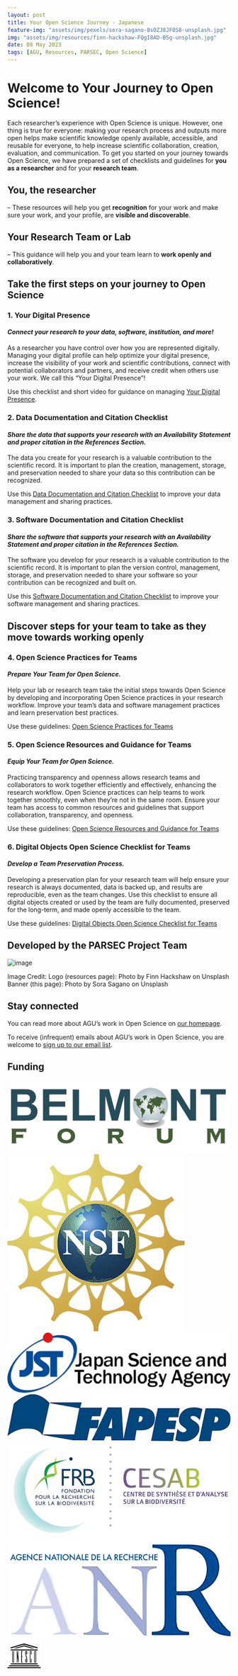 ```yaml
---
layout: post
title: Your Open Science Journey - Japanese
feature-img: "assets/img/pexels/sora-sagano-8sOZJ8JF0S8-unsplash.jpg"
img: "assets/img/resources/finn-hackshaw-FQgI8AD-BSg-unsplash.jpg"
date: 08 May 2023
tags: [AGU, Resources, PARSEC, Open Science]
---
```



# Welcome to Your Journey to Open Science!

Each researcher’s experience with Open Science is unique. However, one thing is true for everyone: making your research process and outputs more open helps make scientific knowledge openly available, accessible, and reusable for everyone, to help increase scientific collaboration, creation, evaluation, and communication. 
To get you started on your journey towards Open Science, we have prepared a set of checklists and guidelines for **you as a researcher** and for your **research team**.
## You, the researcher
– These resources will help you get **recognition** for your work and make sure your work, and your profile, are **visible and discoverable**.
## Your Research Team or Lab
– This guidance will help you and your team learn to **work openly and collaboratively**.
## Take the first steps on your journey to Open Science

### 1. Your Digital Presence 

#### _Connect your research to your data, software, institution, and more!_

As a researcher you have control over how you are represented digitally. Managing your digital profile can help optimize your digital presence, increase the visibility of your work and scientific contributions, connect with potential collaborators and partners, and receive credit when others use your work.  We call this “Your Digital Presence”! 

Use this checklist and short video for guidance on managing [Your Digital Presence](https://data.agu.org/resources/digital-presence).


### 2. Data Documentation and Citation Checklist

#### _Share the data that supports your research with an Availability Statement and proper citation in the References Section._
 
The data you create for your research is a valuable contribution to the scientific record. It is important to plan the creation, management, storage, and preservation needed to share your data so this contribution can be recognized. 

Use this [Data Documentation and Citation Checklist](https://doi.org/10.5281/zenodo.7062403) to improve your data management and sharing practices. 


### 3. Software Documentation and Citation Checklist

#### _Share the software that supports your research with an Availability Statement and proper citation in the References Section._

The software you develop for your research is a valuable contribution to the scientific record. It is important to plan the version control, management, storage, and preservation needed to share your software so your contribution can be recognized and built on. 

Use this [Software Documentation and Citation Checklist](https://doi.org/10.5281/zenodo.7062414) to improve your software management and sharing practices.

## Discover steps for your team to take as they move towards working openly

### 4. Open Science Practices for Teams

#### _Prepare Your Team for Open Science._

Help your lab or research team take the initial steps towards Open Science by developing and incorporating Open Science practices in your research workflow. Improve your team’s data and software management practices and learn preservation best practices. 

Use these guidelines: [Open Science Practices for Teams](https://doi.org/10.5281/zenodo.7402075)

### 5. Open Science Resources and Guidance for Teams

#### _Equip Your Team for Open Science._

Practicing transparency and openness allows research teams and collaborators to work together efficiently and effectively, enhancing the research workflow. Open Science practices can help teams to work together smoothly, even when they’re not in the same room. Ensure your team has access to common resources and guidelines that support collaboration, transparency, and openness.

Use these guidelines: [Open Science Resources and Guidance for Teams](https://doi.org/10.5281/zenodo.7402270)


### 6. Digital Objects Open Science Checklist for Teams

#### _Develop a Team Preservation Process._

Developing a preservation plan for your research team will help ensure your research is always documented, data is backed up, and results are reproducible, even as the team changes. Use this checklist to ensure all digital objects created or used by the team are fully documented, preserved for the long-term, and made openly accessible to the team.

Use these guidelines: [Digital Objects Open Science Checklist for Teams](https://doi.org/10.5281/zenodo.7402540)

## Developed by the PARSEC Project Team
![image](https://user-images.githubusercontent.com/113625013/206821607-d5ad3f16-cc73-44fe-87c3-9df3ea68fe38.png)

Image Credit: 
Logo (resources page): Photo by Finn Hackshaw on Unsplash
Banner (this page): Photo by Sora Sagano on Unsplash

## Stay connected
You can read more about AGU’s work in Open Science on [our homepage](https://www.agu.org/open-science).

To receive (infrequent) emails about AGU’s work in Open Science, you are welcome to [sign up to our email list](https://forms.monday.com/forms/b4284b3ea07f6e4d801f03451d5f7ac4?r=use1). 

## Funding
![image](/assets/img/resources/belmont_logo.png)
![image](/assets/img/resources/NSF_400.png)
![image](/assets/img/resources/JST_400.png)
![image](/assets/img/resources/FAPESP_400.png)
![image](/assets/img/resources/CESAB_small._RGB.png)
![image](/assets/img/resources/ANR_400.png)
![image](/assets/img/resources/808px-UNESCO_logo.svg.png)
